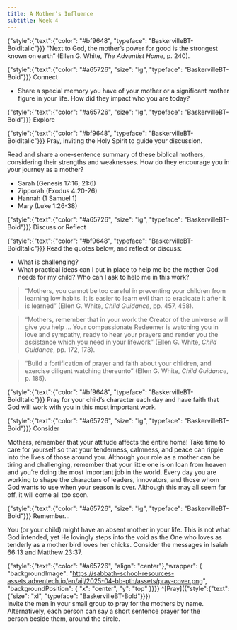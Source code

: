 ```yaml
---
title: A Mother’s Influence
subtitle: Week 4
---
```


{"style":{"text":{"color": "#bf9648", "typeface": "BaskervilleBT-BoldItalic"}}}
“Next to God, the mother’s power for good is the strongest known on earth” (Ellen G. White, _The Adventist Home_, p. 240).

{"style":{"text":{"color": "#a65726", "size": "lg", "typeface": "BaskervilleBT-Bold"}}}
Connect

+ Share a special memory you have of your mother or a significant mother figure in your life. How did they impact who you are today?

{"style":{"text":{"color": "#a65726", "size": "lg", "typeface": "BaskervilleBT-Bold"}}}
Explore

{"style":{"text":{"color": "#bf9648", "typeface": "BaskervilleBT-BoldItalic"}}}
Pray, inviting the Holy Spirit to guide your discussion.

Read and share a one-sentence summary of these biblical mothers, considering their strengths and weaknesses. How do they encourage you in your journey as a mother?

+ Sarah (Genesis 17:16; 21:6)
+ Zipporah (Exodus 4:20-26)
+ Hannah (1 Samuel 1)
+ Mary (Luke 1:26-38)

{"style":{"text":{"color": "#a65726", "size": "lg", "typeface": "BaskervilleBT-Bold"}}}
Discuss or Reflect

{"style":{"text":{"color": "#bf9648", "typeface": "BaskervilleBT-BoldItalic"}}}
Read the quotes below, and reflect or discuss:

+ What is challenging?
+ What practical ideas can I put in place to help me be the mother God needs for my child? Who can I ask to help me in this work?

> “Mothers, you cannot be too careful in preventing your children from learning low habits. It is easier to learn evil than to eradicate it after it is learned” (Ellen G. White, _Child Guidance_, pp. 457, 458).

> “Mothers, remember that in your work the Creator of the universe will give you help … Your compassionate Redeemer is watching you in love and sympathy, ready to hear your prayers and render you the assistance which you need in your lifework” (Ellen G. White, _Child Guidance_, pp. 172, 173).

> “Build a fortification of prayer and faith about your children, and exercise diligent watching thereunto” (Ellen G. White, _Child Guidance_, p. 185).

{"style":{"text":{"color": "#bf9648", "typeface": "BaskervilleBT-BoldItalic"}}}
Pray for your child’s character each day and have faith that God will work with you in this most important work.

{"style":{"text":{"color": "#a65726", "size": "lg", "typeface": "BaskervilleBT-Bold"}}}
Consider

Mothers, remember that your attitude affects the entire home! Take time to care for yourself so that your tenderness, calmness, and peace can ripple into the lives of those around you. Although your role as a mother can be tiring and challenging, remember that your little one is on loan from heaven and you’re doing the most important job in the world. Every day you are working to shape the characters of leaders, innovators, and those whom God wants to use when your season is over. Although this may all seem far off, it will come all too soon.

{"style":{"text":{"color": "#a65726", "size": "lg", "typeface": "BaskervilleBT-Bold"}}}
Remember…

You (or your child) might have an absent mother in your life. This is not what 
God intended, yet He lovingly steps into the void as the One who loves as tenderly 
as a mother bird loves her chicks. Consider the messages in Isaiah 66:13 and Matthew 23:37.

{"style":{"text":{"color": "#a65726", "align": "center"},"wrapper": { "backgroundImage": "https://sabbath-school-resources-assets.adventech.io/en/aij/2025-04-bb-pth/assets/pray-cover.png", "backgroundPosition": { "x": "center", "y": "top" }}}}
^[Pray]({"style":{"text":{"size": "xl", "typeface": "BaskervilleBT-Bold"}}})\
Invite the men in your small group to pray for the mothers by name.\
Alternatively, each person can say a short sentence prayer for the\
person beside them, around the circle.